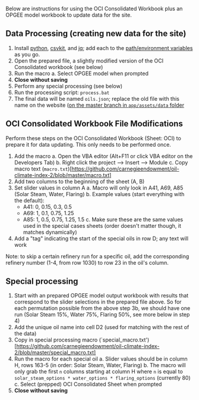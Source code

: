 Below are instructions for using the OCI Consolidated Workbook plus an OPGEE model workbook to update data for the site.

## Data Processing (creating new data for the site)

1. Install [python](https://www.python.org/downloads/), [csvkit](http://csvkit.readthedocs.org/en/0.9.1/install.html#users), and [jq](http://stedolan.github.io/jq/download/); add each to the [path/environment variables](http://www.computerhope.com/issues/ch000549.htm) as you go.
2. Open the prepared file, a slightly modified version of the OCI Consolidated workbook (see below)
3. Run the macro
  a. Select OPGEE model when prompted
4. **Close without saving**
5. Perform any special processing (see below)
6. Run the processing script: `process.bat`
7. The final data will be named `oils.json`; replace the old file with this name on the website ([on the master branch in `app/assets/data` folder](https://github.com/carnegieendowment/oil-climate-index-2/tree/master/app/assets/data)

## OCI Consolidated Workbook File Modifications

Perform these steps on the OCI Consolidated Workbook (Sheet: OCI) to prepare it for data updating. This only needs to be performed once.

1. Add the macro
  a. Open the VBA editor (Alt+F11 or click VBA editor on the Developers Tab)
  b. Right click the project --> Insert --> Module
  c. Copy macro text (`macro.txt`)[https://github.com/carnegieendowment/oil-climate-index-2/blob/master/macro.txt]
2. Add two columns to the beginning of the sheet (A, B)
3. Set slider values in column A
  a. Macro will only look in A41, A69, A85 (Solar Steam, Water, Flaring)
  b. Example values (start everything with the default):
    - A41: 0, 0.15, 0.3, 0.5
    - A69: 1, 0.1, 0.75, 1.25
    - A85: 1, 0.5, 0.75, 1.25, 1.5
  c. Make sure these are the same values used in the special cases sheets (order doesn't matter though, it matches dynamically)
4. Add a "tag" indicating the start of the special oils in row D; any text will work

Note: to skip a certain refinery run for a specific oil, add the corresponding refinery number (1-4, from row 1030) to row 23 in the oil's column.

## Special processing

1. Start with an prepared OPGEE model output workbook with results that correspond to the slider selections in the prepared file above. So for each permutation possible from the above step 3b, we should have one run (Solar Steam 15%, Water 75%, Flaring 50%, see more below in step 4)
2. Add the unique oil name into cell D2 (used for matching with the rest of the data)
3. Copy in special processing macro (`special_macro.txt')[https://github.com/carnegieendowment/oil-climate-index-2/blob/master/special_macro.txt]
4. Run the macro for each special oil
  a. Slider values should be in column H, rows 163-5 (in order: Solar Steam, Water, Flaring)
  b. The macro will only grab the first `n` columns starting at column H where `n` is equal to `solar_steam_options * water_options * flaring_options` (currently 80)
  c. Select (prepped) OCI Consolidated Sheet when prompted
5. **Close without saving**
